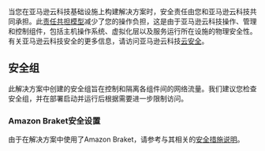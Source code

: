 当您在亚马逊云科技基础设施上构建解决方案时，安全责任由您和亚马逊云科技共同承担。此[责任共担模型](https://aws.amazon.com/compliance/shared-responsibility-model/)减少了您的操作负担，这是由于亚马逊云科技操作、管理和控制组件，包括主机操作系统、虚拟化层以及服务运行所在设施的物理安全性。有关亚马逊云科技安全的更多信息，请访问亚马逊云科技[云安全](http://aws.amazon.com/security/)。

## 安全组

此解决方案中创建的安全组旨在控制和隔离各组件间的网络流量。我们建议您检查安全组，并在部署启动并运行后根据需要进一步限制访问。

### Amazon Braket安全设置

由于在解决方案中使用了Amazon Braket，请参考与其相关的[安全措施说明](https://docs.aws.amazon.com/braket/latest/developerguide/security.html)。
